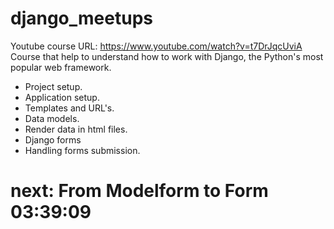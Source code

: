 # django_meetups
Youtube course URL: https://www.youtube.com/watch?v=t7DrJqcUviA
Course that help to understand how to work with Django, the Python's most popular web framework.
- Project setup.
- Application setup.
- Templates and URL's.
- Data models.
- Render data in html files.
- Django forms
- Handling forms submission.

# next: From Modelform to Form 03:39:09